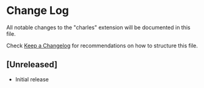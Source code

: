 # Change Log

All notable changes to the "charles" extension will be documented in this file.

Check [Keep a Changelog](http://keepachangelog.com/) for recommendations on how to structure this file.

## [Unreleased]

- Initial release
